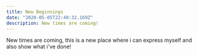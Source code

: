 ```yaml
---
title: New Beginnings
date: "2020-05-05T22:40:32.169Z"
description: New times are coming!
---
```


New times are coming, this is a new place where i can express myself and also show what i've done!
